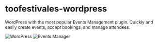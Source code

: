 # toofestivales-wordpress

WordPress with the most popular Events Management plugin.
Quickly and easily create events, accept bookings, and manage attendees.

![WordPress](https://s.w.org/about/images/logos/wordpress-logo-notext-rgb.png "WordPress")
![Events Manager](http://d1mkunav5pg7l3.cloudfront.net/wp-content/themes/wp-events-plugin/images/logo-header.png "Events Manager")
